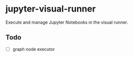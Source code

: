 # jupyter-visual-runner
Execute and manage Jupyter Notebooks in the visual runner.

## Todo

- [ ] graph node executor